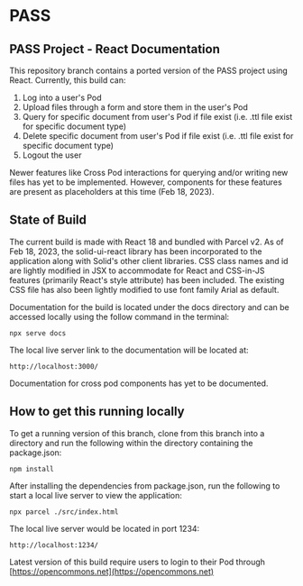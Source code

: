 # PASS

## PASS Project - React Documentation

This repository branch contains a ported version of the PASS project using React. Currently, this build can:

1. Log into a user's Pod
2. Upload files through a form and store them in the user's Pod
3. Query for specific document from user's Pod if file exist (i.e. .ttl file exist for specific document type)
4. Delete specific document from user's Pod if file exist (i.e. .ttl file exist for specific document type)
5. Logout the user

Newer features like Cross Pod interactions for querying and/or writing new files has yet to be implemented. However, components for these features are present as placeholders at this time (Feb 18, 2023).

## State of Build

The current build is made with React 18 and bundled with Parcel v2. As of Feb 18, 2023, the solid-ui-react library has been incorporated to the application along with Solid's other client libraries. CSS class names and id are lightly modified in JSX to accommodate for React and CSS-in-JS features (primarily React's style attribute) has been included. The existing CSS file has also been lightly modified to use font family Arial as default.

Documentation for the build is located under the docs directory and can be accessed locally using the follow command in the terminal:

```shell
npx serve docs
```

The local live server link to the documentation will be located at:

```shell
http://localhost:3000/
```

Documentation for cross pod components has yet to be documented.

## How to get this running locally

To get a running version of this branch, clone from this branch into a directory and run the following within the directory containing the package.json:

```shell
npm install
```

After installing the dependencies from package.json, run the following to start a local live server to view the application:

```shell
npx parcel ./src/index.html
```

The local live server would be located in port 1234:

```shell
http://localhost:1234/
```

Latest version of this build require users to login to their Pod through [https://opencommons.net](https://opencommons.net)
